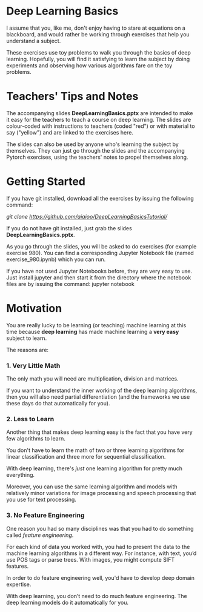 # Deep Learning Basics

I assume that you, like me, don't enjoy having to stare at equations on a blackboard, and would rather be working through exercises that help you understand a subject.

These exercises use toy problems to walk you through the basics of deep learning.  Hopefully, you will find it satisfying to learn the subject by doing experiments and observing how various algorithms fare on the toy problems.

# Teachers' Tips and Notes

The accompanying slides **DeepLearningBasics.pptx** are intended to make it easy for the teachers to teach a course on deep learning.  The slides are colour-coded with instructions to teachers (coded "red") or with material to say ("yellow") and are linked to the exercises here.

The slides can also be used by anyone who's learning the subject by themselves.  They can just go through the slides and the accompanying Pytorch exercises, using the teachers' notes to propel themselves along.

# Getting Started

If you have git installed, download all the exercises by issuing the following command:

*git clone https://github.com/aiaioo/DeepLearningBasicsTutorial/*

If you do not have git installed, just grab the slides **DeepLearningBasics.pptx**.

As you go through the slides, you will be asked to do exercises (for example exercise 980).  You can find a corresponding Jupyter Notebook file (named exercise_980.ipynb) which you can run.

If you have not used Jupyter Notebooks before, they are very easy to use.  Just install jupyter and then start it from the directory where the notebook files are by issuing the command:  jupyter notebook

# Motivation

You are really lucky to be learning (or teaching) machine learning at this time because **deep learning** has made machine learning a **very easy** subject to learn.

The reasons are:

### 1. Very Little Math

The only math you will need are multiplication, division and matrices.

If you want to understand the inner working of the deep learning algorithms, then you will also need partial differentiation (and the frameworks we use these days do that automatically for you).

### 2. Less to Learn

Another thing that makes deep learning easy is the fact that you have very few algorithms to learn.

You don't have to learn the math of two or three learning algorithms for linear classification and three more for sequential classification.

With deep learning, there's *just* one learning algorithm for pretty much everything.

Moreover, you can use the same learning algorithm and models with relatively minor variations for image processing and speech processing that you use for text processing.

### 3. No Feature Engineering

One reason you had so many disciplines was that you had to do something called *feature engineering*.

For each kind of data you worked with, you had to present the data to the machine learning algorithms in a different way.  For instance, with text, you’d use POS tags or parse trees.  With images, you might compute SIFT features.  

In order to do feature engineering well, you'd have to develop deep domain expertise.

With deep learning, you don’t need to do much feature engineering.  The deep learning models do it automatically for you.
